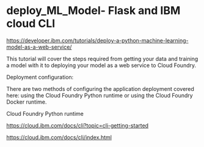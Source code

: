 # deploy_ML_Model- Flask and IBM cloud CLI

https://developer.ibm.com/tutorials/deploy-a-python-machine-learning-model-as-a-web-service/

This tutorial will cover the steps required from getting your data and training a model with it to deploying your model as a web service to Cloud Foundry.

Deployment configuration:

There are two methods of configuring the application deployment covered here: using the Cloud Foundry Python runtime or using the Cloud Foundry Docker runtime.


 Cloud Foundry Python runtime
 

https://cloud.ibm.com/docs/cli?topic=cli-getting-started

https://cloud.ibm.com/docs/cli/index.html
